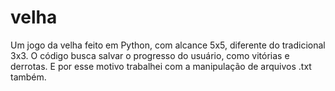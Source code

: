 # velha
 Um jogo da velha feito em Python, com alcance 5x5, diferente do tradicional 3x3. O código busca salvar o progresso do usuário, como vitórias e derrotas. E por esse motivo trabalhei com a manipulação de arquivos .txt também.
